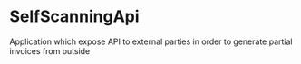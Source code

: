 # SelfScanningApi
Application which expose API to external parties in order to generate partial invoices from outside
